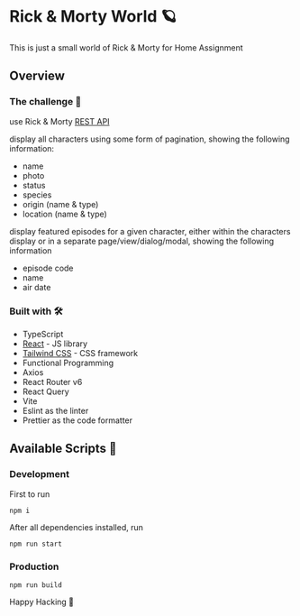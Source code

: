 # Rick & Morty World 🪐

This is just a small world of Rick & Morty for Home Assignment

## Overview

### The challenge 📝

use Rick & Morty [REST API](https://rickandmortyapi.com/)

display all characters using some form of pagination, showing the following information:
- name
- photo
- status
- species
- origin (name & type)
- location (name & type)

display featured episodes for a given character, either within the characters display or in a
separate page/view/dialog/modal, showing the following information
- episode code
- name
- air date

### Built with 🛠

- TypeScript
- [React](https://reactjs.org/) - JS library
- [Tailwind CSS](https://tailwindcss.com/) - CSS framework
- Functional Programming
- Axios
- React Router v6
- React Query
- Vite
- Eslint as the linter
- Prettier as the code formatter

## Available Scripts 📖

### Development

First to run 
```
npm i
```
After all dependencies installed, run
```
npm run start
```

### Production

```
npm run build
```

Happy Hacking 🎉
